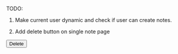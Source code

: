 
TODO:

1. Make current user dynamic and check if user can create notes.

2. Add delete button on single note page


<form class="mt-6" method="POST">
    <!-- Send hidden method DELETE  -->
    <input type="hidden" name="_method" value="DELETE">
    <!-- Send hidden note id with POST request. -->
    <input type="hidden" name="id" value="<?= $note['id']; ?>">
    <button class="text-sm text-red-500">Delete</button>
</form>